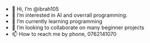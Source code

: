 - 👋 Hi, I’m @ibrah105
- 👀 I’m interested in AI and overrall programming.
- 🌱 I’m currently learning programming
- 💞️ I’m looking to collaborate on many beginner projects
- 📫 How to reach me by phone, 0762141070

<!---
ibrah105/ibrah105 is a ✨ special ✨ repository because its `README.md` (this file) appears on your GitHub profile.
You can click the Preview link to take a look at your changes.
--->
